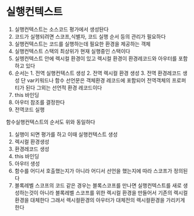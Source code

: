 # 실행컨텍스트

1. 실행컨텍스트는 소스코드 평가에서 생성돤다
2. 코드가 실행되려면 스코프,식별자, 코드 실행 순서 등의 관리가 필요하다
3. 실행컨텍스트는 코드를 실행하는데 필요한 환경을 제공하는 객체
4. 실행컨텍스트 스택의 최상위가 현재 실행중인 스택이다
5. 실헹컨텍스트 안에 렉시컬 환경이 있고 렉시컬 환경이 환경레코드와 아우터를 포함하고 있다
6. 순서는 1. 전역 실행컨텍스트 생성 2. 전역 렉시컬 환경 생성 3. 전역 환경레코드 생성
   단 var키워드나 함수 선언문은 객체환경 레코드에 포함되어 전역객체의 프로퍼티가 된다
   그외는 선언적 환경 레코드이다
7. this 바인딩
8. 아우터 참조를 결정한다
9. 전역코드 실행

함수실행컨텍스트의 순서도 위와 동일하다

1. 실행이 되면 평가를 하고 이때 실행컨텍스트 생성
2. 렉시컬 환경생성
3. 환경레코드 생성
4. this 바인딩
5. 아우터 생성
6. 함수를 어디서 호출했는지가 아니라 어디서 선언을 했는지에 따라 스코프가 정의된다
7. 블록레벨 스코프의 코드 같은 경우는 블록스코프를 만나면 실행컨텍스트를 새로 생성하는것이 아니라
   블록레벨 스코프를 위한 렉시컬 환경을 만들어서 기존의 렉시컬환경을 대체한다
   그래서 렉시컬환경의 아우터가 대체전의 렉시컬환경을 가리키게 한다
